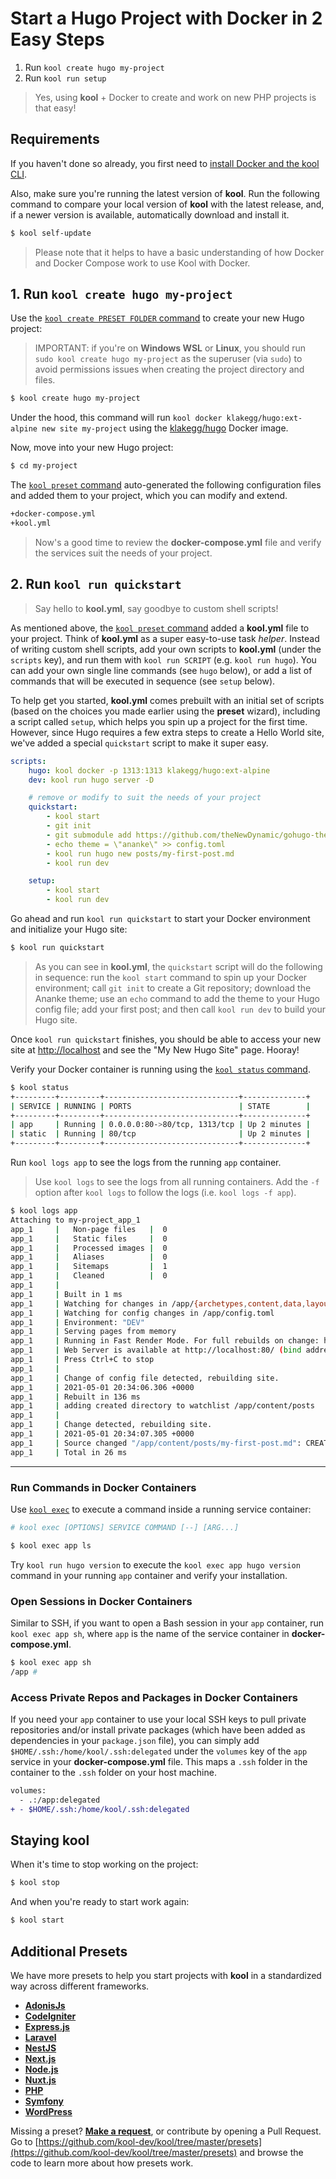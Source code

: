 # Start a Hugo Project with Docker in 2 Easy Steps

1. Run `kool create hugo my-project`
2. Run `kool run setup`

> Yes, using **kool** + Docker to create and work on new PHP projects is that easy!

## Requirements

If you haven't done so already, you first need to [install Docker and the kool CLI](/docs/getting-started/installation).

Also, make sure you're running the latest version of **kool**. Run the following command to compare your local version of **kool** with the latest release, and, if a newer version is available, automatically download and install it.

```bash
$ kool self-update
```

> Please note that it helps to have a basic understanding of how Docker and Docker Compose work to use Kool with Docker.

## 1. Run `kool create hugo my-project`

Use the [`kool create PRESET FOLDER` command](/docs/commands/kool-create) to create your new Hugo project:

> IMPORTANT: if you're on **Windows WSL** or **Linux**, you should run `sudo kool create hugo my-project` as the superuser (via `sudo`) to avoid permissions issues when creating the project directory and files.

```bash
$ kool create hugo my-project
```

Under the hood, this command will run `kool docker klakegg/hugo:ext-alpine new site my-project` using the [klakegg/hugo](https://hub.docker.com/r/klakegg/hugo/) Docker image.

Now, move into your new Hugo project:

```bash
$ cd my-project
```

The [`kool preset` command](/docs/commands/kool-preset) auto-generated the following configuration files and added them to your project, which you can modify and extend.

```bash
+docker-compose.yml
+kool.yml
```

> Now's a good time to review the **docker-compose.yml** file and verify the services suit the needs of your project.

## 2. Run `kool run quickstart`

> Say hello to **kool.yml**, say goodbye to custom shell scripts!

As mentioned above, the [`kool preset` command](/docs/commands/kool-preset) added a **kool.yml** file to your project. Think of **kool.yml** as a super easy-to-use task _helper_. Instead of writing custom shell scripts, add your own scripts to **kool.yml** (under the `scripts` key), and run them with `kool run SCRIPT` (e.g. `kool run hugo`). You can add your own single line commands (see `hugo` below), or add a list of commands that will be executed in sequence (see `setup` below).

To help get you started, **kool.yml** comes prebuilt with an initial set of scripts (based on the choices you made earlier using the **preset** wizard), including a script called `setup`, which helps you spin up a project for the first time. However, since Hugo requires a few extra steps to create a Hello World site, we've added a special `quickstart` script to make it super easy.

```yaml
scripts:
	hugo: kool docker -p 1313:1313 klakegg/hugo:ext-alpine
	dev: kool run hugo server -D

	# remove or modify to suit the needs of your project
	quickstart:
		- kool start
		- git init
		- git submodule add https://github.com/theNewDynamic/gohugo-theme-ananke.git themes/ananke
		- echo theme = \"ananke\" >> config.toml
		- kool run hugo new posts/my-first-post.md
		- kool run dev

	setup:
		- kool start
		- kool run dev
```

Go ahead and run `kool run quickstart` to start your Docker environment and initialize your Hugo site:

```bash
$ kool run quickstart
```

> As you can see in **kool.yml**, the `quickstart` script will do the following in sequence: run the `kool start` command to spin up your Docker environment; call `git init` to create a Git repository; download the Ananke theme; use an `echo` command to add the theme to your Hugo config file; add your first post; and then call `kool run dev` to build your Hugo site.

Once `kool run quickstart` finishes, you should be able to access your new site at [http://localhost](http://localhost/) and see the "My New Hugo Site" page. Hooray!

Verify your Docker container is running using the [`kool status` command](/docs/commands/kool-status).

```bash
$ kool status
+---------+---------+------------------------------+--------------+
| SERVICE | RUNNING | PORTS                        | STATE        |
+---------+---------+------------------------------+--------------+
| app     | Running | 0.0.0.0:80->80/tcp, 1313/tcp | Up 2 minutes |
| static  | Running | 80/tcp                       | Up 2 minutes |
+---------+---------+------------------------------+--------------+
```

Run `kool logs app` to see the logs from the running `app` container.

> Use `kool logs` to see the logs from all running containers. Add the `-f` option after `kool logs` to follow the logs (i.e. `kool logs -f app`).

```bash
$ kool logs app
Attaching to my-project_app_1
app_1     |   Non-page files   |  0
app_1     |   Static files     |  0
app_1     |   Processed images |  0
app_1     |   Aliases          |  0
app_1     |   Sitemaps         |  1
app_1     |   Cleaned          |  0
app_1     |
app_1     | Built in 1 ms
app_1     | Watching for changes in /app/{archetypes,content,data,layouts,static}
app_1     | Watching for config changes in /app/config.toml
app_1     | Environment: "DEV"
app_1     | Serving pages from memory
app_1     | Running in Fast Render Mode. For full rebuilds on change: hugo server --disableFastRender
app_1     | Web Server is available at http://localhost:80/ (bind address 0.0.0.0)
app_1     | Press Ctrl+C to stop
app_1     |
app_1     | Change of config file detected, rebuilding site.
app_1     | 2021-05-01 20:34:06.306 +0000
app_1     | Rebuilt in 136 ms
app_1     | adding created directory to watchlist /app/content/posts
app_1     |
app_1     | Change detected, rebuilding site.
app_1     | 2021-05-01 20:34:07.305 +0000
app_1     | Source changed "/app/content/posts/my-first-post.md": CREATE
app_1     | Total in 26 ms
```

---

### Run Commands in Docker Containers

Use [`kool exec`](/docs/commands/kool-exec) to execute a command inside a running service container:

```bash
# kool exec [OPTIONS] SERVICE COMMAND [--] [ARG...]

$ kool exec app ls
```

Try `kool run hugo version` to execute the `kool exec app hugo version` command in your running `app` container and verify your installation.

### Open Sessions in Docker Containers

Similar to SSH, if you want to open a Bash session in your `app` container, run `kool exec app sh`, where `app` is the name of the service container in **docker-compose.yml**.

```bash
$ kool exec app sh
/app #
```

### Access Private Repos and Packages in Docker Containers

If you need your `app` container to use your local SSH keys to pull private repositories and/or install private packages (which have been added as dependencies in your `package.json` file), you can simply add `$HOME/.ssh:/home/kool/.ssh:delegated` under the `volumes` key of the `app` service in your **docker-compose.yml** file. This maps a `.ssh` folder in the container to the `.ssh` folder on your host machine.

```diff
volumes:
  - .:/app:delegated
+ - $HOME/.ssh:/home/kool/.ssh:delegated
```

## Staying kool

When it's time to stop working on the project:

```bash
$ kool stop
```

And when you're ready to start work again:

```bash
$ kool start
```

## Additional Presets

We have more presets to help you start projects with **kool** in a standardized way across different frameworks.

- **[AdonisJs](/docs/2-Presets/AdonisJs.md)**
- **[CodeIgniter](/docs/2-Presets/CodeIgniter.md)**
- **[Express.js](/docs/2-Presets/ExpressJS.md)**
- **[Laravel](/docs/2-Presets/Laravel.md)**
- **[NestJS](/docs/2-Presets/NestJS.md)**
- **[Next.js](/docs/2-Presets/NextJS.md)**
- **[Node.js](/docs/2-Presets/NodeJS.md)**
- **[Nuxt.js](/docs/2-Presets/NuxtJS.md)**
- **[PHP](/docs/2-Presets/PHP.md)**
- **[Symfony](/docs/2-Presets/Symfony.md)**
- **[WordPress](/docs/2-Presets/WordPress.md)**

Missing a preset? **[Make a request](https://github.com/kool-dev/kool/issues/new)**, or contribute by opening a Pull Request. Go to [https://github.com/kool-dev/kool/tree/master/presets](https://github.com/kool-dev/kool/tree/master/presets) and browse the code to learn more about how presets work.
